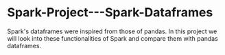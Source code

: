 # Spark-Project---Spark-Dataframes
Spark's dataframes were inspired from those of pandas. In this project we will look into these functionalities of Spark and compare them with pandas dataframes.  
